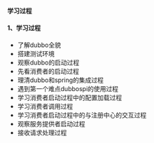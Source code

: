 #### 学习过程

#### 1、学习过程
 - 了解dubbo全貌
 - 搭建测试环境
 - 观察dubbo的启动过程
 - 先看消费者的启动过程
 - 理清dubbo和spring的集成过程
 - 遇到第一个难点dubbospi的使用过程
 - 学习消费者启动过程中的配置加载过程
 - 学习消费者调用过程
 - 学习消费者启动过程中的与注册中心的交互过程
 - 观察服务提供者启动过程
 - 接收请求处理过程
